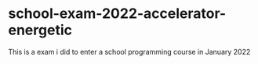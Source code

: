 # school-exam-2022-accelerator-energetic
This is a exam i did to enter a school programming course in January 2022
